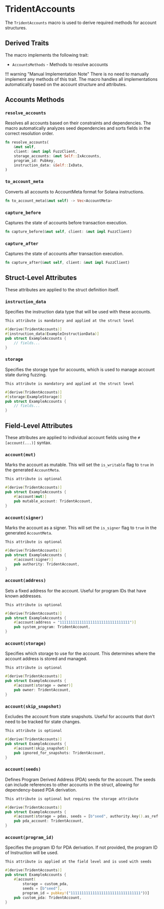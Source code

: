 # TridentAccounts

The `TridentAccounts` macro is used to derive required methods for account structures.


## Derived Traits

The macro implements the following trait:

- `AccountsMethods` - Methods to resolve accounts

!!! warning "Manual Implementation Note"
    There is no need to manually implement any methods of this trait. The macro handles all implementations automatically based on the account structure and attributes.

## Accounts Methods

### `resolve_accounts`

Resolves all accounts based on their constraints and dependencies. The macro automatically analyzes seed dependencies and sorts fields in the correct resolution order.

```rust
fn resolve_accounts(
    &mut self,
    client: &mut impl FuzzClient,
    storage_accounts: &mut Self::IxAccounts,
    program_id: Pubkey,
    instruction_data: &Self::IxData,
)
```

### `to_account_meta`

Converts all accounts to AccountMeta format for Solana instructions.

```rust
fn to_account_meta(&mut self) -> Vec<AccountMeta>
```

### `capture_before`

Captures the state of accounts before transaction execution.

```rust
fn capture_before(&mut self, client: &mut impl FuzzClient)
```

### `capture_after`

Captures the state of accounts after transaction execution.

```rust
fn capture_after(&mut self, client: &mut impl FuzzClient)
```

## Struct-Level Attributes

These attributes are applied to the struct definition itself.

### `instruction_data`

Specifies the instruction data type that will be used with these accounts.

`This attribute is mandatory and applied at the struct level`

```rust
#[derive(TridentAccounts)]
#[instruction_data(ExampleInstructionData)]
pub struct ExampleAccounts {
    // fields...
}
```

### `storage`

Specifies the storage type for accounts, which is used to manage account state during fuzzing.

`This attribute is mandatory and applied at the struct level`

```rust
#[derive(TridentAccounts)]
#[storage(ExampleStorage)]
pub struct ExampleAccounts {
    // fields...
}
```

## Field-Level Attributes

These attributes are applied to individual account fields using the `#[account(...)]` syntax.

### `account(mut)`

Marks the account as mutable. This will set the `is_writable` flag to `true` in the generated `AccountMeta`.

`This attribute is optional`

```rust
#[derive(TridentAccounts)]
pub struct ExampleAccounts {
    #[account(mut)]
    pub mutable_account: TridentAccount,
}
```

### `account(signer)`

Marks the account as a signer. This will set the `is_signer` flag to `true` in the generated `AccountMeta`.

`This attribute is optional`

```rust
#[derive(TridentAccounts)]
pub struct ExampleAccounts {
    #[account(signer)]
    pub authority: TridentAccount,
}
```

### `account(address)`

Sets a fixed address for the account. Useful for program IDs that have known addresses.

`This attribute is optional`

```rust
#[derive(TridentAccounts)]
pub struct ExampleAccounts {
    #[account(address = "11111111111111111111111111111111")]
    pub system_program: TridentAccount,
}
```

### `account(storage)`

Specifies which storage to use for the account. This determines where the account address is stored and managed.

`This attribute is optional`

```rust
#[derive(TridentAccounts)]
pub struct ExampleAccounts {
    #[account(storage = owner)]
    pub owner: TridentAccount,
}
```

### `account(skip_snapshot)`

Excludes the account from state snapshots. Useful for accounts that don't need to be tracked for state changes.

`This attribute is optional`

```rust
#[derive(TridentAccounts)]
pub struct ExampleAccounts {
    #[account(skip_snapshot)]
    pub ignored_for_snapshots: TridentAccount,
}
```

### `account(seeds)`

Defines Program Derived Address (PDA) seeds for the account. The seeds can include references to other accounts in the struct, allowing for dependency-based PDA derivation.

`This attribute is optional but requires the storage attribute`

```rust
#[derive(TridentAccounts)]
pub struct ExampleAccounts {
    #[account(storage = pdas, seeds = [b"seed", authority.key().as_ref()])]
    pub pda_account: TridentAccount,
}
```

### `account(program_id)`

Specifies the program ID for PDA derivation. If not provided, the program ID of Instruction will be used.

`This attribute is applied at the field level and is used with seeds`

```rust
#[derive(TridentAccounts)]
pub struct ExampleAccounts {
    #[account(
        storage = custom_pda,
        seeds = [b"seed"],
        program_id = pubkey!("11111111111111111111111111111111"))]
    pub custom_pda: TridentAccount,
}
```
